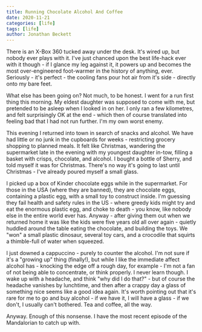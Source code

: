 ```yaml
---
title: Running Chocolate Alcohol And Coffee
date: 2020-11-21
categories: [life]
tags: [life]
author: Jonathan Beckett
---
```


There is an X-Box 360 tucked away under the desk. It's wired up, but nobody ever plays with it. I've just chanced upon the best life-hack ever with it though - if I glance my leg against it, it powers up and becomes the most over-engineered foot-warmer in the history of anything, ever. Seriously - it's perfect - the cooling fans pour hot air from it's side - directly onto my bare feet.

What else has been going on? Not much, to be honest. I went for a run first thing this morning. My eldest daughter was supposed to come with me, but pretended to be asleep when I looked in on her. I only ran a few kilometres, and felt surprisingly OK at the end - which then of course translated into feeling bad that I had not run further. I'm my own worst enemy.

This evening I returned into town in search of snacks and alcohol. We have had little or no junk in the cupboards for weeks - restricting grocery shopping to planned meals. It felt like Christmas, wandering the supermarket late in the evening with my youngest daughter in-tow, filling a basket with crisps, chocolate, and alcohol. I bought a bottle of Sherry, and told myself it was for Christmas. There's no way it's going to last until Christmas - I've already poured myself a small glass.

I picked up a box of Kinder chocolate eggs while in the supermarket. For those in the USA (where they are banned), they are chocolate eggs, containing a plastic egg, with a small toy to construct inside. I'm guessing they fail health and safety rules in the US - where greedy kids might try and eat the enormous plastic egg, and choke to death - you know, like nobody else in the entire world ever has. Anyway - after giving them out when we returned home it was like the kids were five years old all over again - quietly huddled around the table eating the chocolate, and building the toys. We "won" a small plastic dinosaur, several toy cars, and a crocodile that squirts a thimble-full of water when squeezed.

I just downed a cappuccino - purely to counter the alcohol. I'm not sure if it's a "growing up" thing (finally!), but while I like the immediate affect alcohol has - knocking the edge off a rough day, for example - I'm not a fan of not being able to concentrate, or think properly. I never learn though. I wake up with a headache, and think "why did I do that?" - but of course the headache vanishes by lunchtime, and then after a crappy day a glass of something nice seems like a good idea again. It's worth pointing out that it's rare for me to go and buy alcohol - if we have it, I will have a glass - if we don't, I usually can't bothered. Tea and coffee, all the way.

Anyway. Enough of this nonsense. I have the most recent episode of the Mandalorian to catch up with.